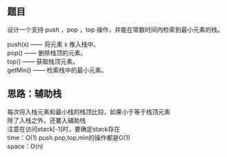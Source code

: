 题目
---------------
设计一个支持 push ，pop ，top 操作，并能在常数时间内检索到最小元素的栈。   

push(x) —— 将元素 x 推入栈中。  
pop() —— 删除栈顶的元素。  
top() —— 获取栈顶元素。  
getMin() —— 检索栈中的最小元素。  

思路：辅助栈
-----------------------
每次将入栈元素和最小栈的栈顶比较，如果小于等于栈顶元素   
除了入栈之外，还要入辅助栈    
注意在访问stack[-1]时，要确定stack存在  
time：O(1)  push.pop,top,min的操作都是O(1)   
space：O(n)
